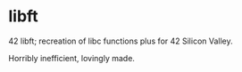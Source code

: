 # libft
42 libft; recreation of libc functions plus for 42 Silicon Valley.

Horribly inefficient, lovingly made.
